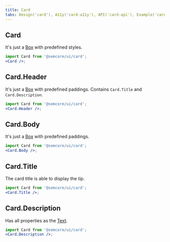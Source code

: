 ```yaml
---
title: Card
tabs: Design('card'), A11y('card-a11y'), API('card-api'), Example('card-code'), Changelog('card-changelog')
---
```


## Card

It's just a [Box](../../layout/box-system/box-api#box) with predefined styles.

```jsx
import Card from '@semcore/ui/card';
<Card />;
```

## Card.Header

It's just a [Box](../../layout/box-system/box-api#box) with predefined paddings. Contains `Card.Title` and `Card.Description`.

```jsx
import Card from '@semcore/ui/card';
<Card.Header />;
```

## Card.Body

It's just a [Box](../../layout/box-system/box-api#box) with predefined paddings.

```jsx
import Card from '@semcore/ui/card';
<Card.Body />;
```

## Card.Title

The card title is able to display the tip.

```jsx
import Card from '@semcore/ui/card';
<Card.Title />;
```

<TypesView type="TitleProps" :types={...types} />

## Card.Description

Has all properties as the [Text](/style/typography/typography-api#a9dffb).

```jsx
import Card from '@semcore/ui/card';
<Card.Description />;
```

<script setup>import { data as types } from '@types.data.ts';</script>
